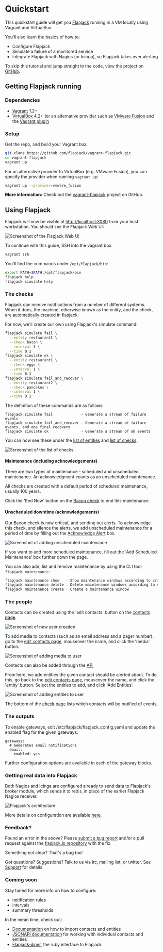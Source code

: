 # Quickstart

This quickstart guide will get you [Flapjack](http://flapjack.io/) running in a VM locally using Vagrant and VirtualBox.

You'll also learn the basics of how to:

- Configure Flapjack
- Simulate a failure of a monitored service
- Integrate Flapjack with Nagios (or Icinga), so Flapjack takes over alerting

To skip this tutorial and jump straight to the code, view the project on [GitHub](https://github.com/flapjack/flapjack).

## Getting Flapjack running

### Dependencies

- [Vagrant](http://vagrantup.com/) 1.2+
- [VirtualBox](https://www.virtualbox.org/wiki/Downloads) 4.2+
  (or an alternative provider such as [VMware Fusion](http://www.vmware.com/au/products/fusion/)
  and the [Vagrant plugin](http://www.vagrantup.com/vmware)

### Setup

Get the repo, and build your Vagrant box:

```bash
git clone https://github.com/flapjack/vagrant-flapjack.git
cd vagrant-flapjack
vagrant up
```

For an alternative provider to VirtualBox (e.g. VMware Fusion), you can specify the provider when running `vagrant up`:

```bash
vagrant up --provider=vmware_fusion
```

<div class="alert alert-info">
<strong>More information:</strong>
Check out the <a class="alert-link" href="https://github.com/flapjack/vagrant-flapjack">vagrant-flapjack</a> project on GitHub.
</div>

## Using Flapjack

Flapjack will now be visible at [http://localhost:3080](http://localhost:3080) from your host workstation.
You should see the Flapjack Web UI:

![Screenshot of the Flapjack Web UI](/images/1.0/quickstart/web-ui.png)

To continue with this guide, SSH into the vagrant box:

``` bash
vagrant ssh
```

You'll find the commands under `/opt/flapjack/bin`:

```bash
export PATH=$PATH:/opt/flapjack/bin
flapjack help
flapjack simulate help
```

### The checks

Flapjack can receive notifications from a number of different systems.  When it does, the machine, otherwise known as the entity, and the check, are automatically created in flapjack.

For now, we'll create our own  using Flapjack's simulate command:

```bash
flapjack simulate fail \
  --entity restaurant1 \
  --check bacon \
  --interval 1 \
  --time 0.1
flapjack simulate ok \
  --entity restaurant1 \
  --check eggs \
  --interval 1 \
  --time 0.1
flapjack simulate fail_and_recover \
  --entity restaurant2 \
  --check pancakes \
  --interval 1 \
  --time 0.1
```

The definition of these commands are as follows:

```text
flapjack simulate fail             - Generate a stream of failure events
flapjack simulate fail_and_recover - Generate a stream of failure events, and one final recovery
flapjack simulate ok               - Generate a stream of ok events
```

You can now see these under the [list of entities](http://localhost:3080/entities) and [list of checks](http://localhost:3080/checks).

![Screenshot of the list of checks](/images/1.0/quickstart/check-list.png)

#### Maintenance (including acknowledgements)

There are two types of maintenance - scheduled and unscheduled maintenance.  An acknowledgment counts as an unscheduled maintenance.

All checks are created with a default period of scheduled maintenance, usually 100 years.  

Click the 'End Now' button on the [Bacon check](http://localhost:3080/check?entity=restaurant1&check=bacon) to end this maintenance.

#### Unscheduled downtime (acknowledgements)

Our Bacon check is now critical, and sending out alerts.  To acknowledge this check, and silence the alerts, we add unscheduled maintenance for a period of time by filling out the [Acknowledge Alert](http://localhost:3080/check?entity=restaurant1&check=bacon) box.

![Screenshot of adding unscheduled maintenance](/images/1.0/quickstart/add-unscheduled-maintenance.png)

If you want to add more scheduled maintenance, fill out the 'Add Scheduled Maintenance' box further down the page.

You can also add, list and remove maintenance by using the CLI tool `flapjack maintenance`:

```bash
flapjack maintenance show   - Show maintenance windows according to criteria (default: all ongoing maintenance)
flapjack maintenance delete - Delete maintenance windows according to criteria (default: all ongoing maintenance)
flapjack maintenance create - Create a maintenance window
```

### The people

Contacts can be created using the 'edit contacts' button on the [contacts page](http://localhost:3080/contacts).

![Screenshot of new user creation](/images/1.0/quickstart/add-new-user.png)

To add media to contacts (such as an email address and a pager number), go to the [edit contacts page](http://localhost:3080/edit_contacts), mouseover the name, and click the 'media' button.

![Screenshot of adding media to user](/images/1.0/quickstart/add-media-to-user.png)

Contacts can also be added through the [API](http://flapjack.io/docs/1.0/jsonapi/#contacts)

From here, we add entities the given contact should be alerted about.  To do this, go back to the [edit contacts page](http://localhost:3080/edit_contacts), mouseover the name, and click the 'entity' button.  Select the entities to add, and click 'Add Entities'.

![Screenshot of adding entities to user](/images/1.0/quickstart/add-entities-to-user.png)

The bottom of the [check page](http://localhost:3080/check?entity=restaurant1&check=bacon) lists which contacts will be notified of events.

### The outputs

To enable gateways, edit /etc/flapjack/flapjack_config.yaml and update the enabled flag for the given gateways:

```text
gateways:
  # Generates email notifications
  email:
    enabled: yes
```

Further configuration options are available in each of the gateway blocks.

### Getting real data into Flapjack

Both Nagios and Icinga are configured already to send data to Flapjack's broker module, which sends it to redis, in place of the earlier Flapjack Nagios receiver.

![Flapjack's architecture](/images/1.0/quickstart/architecture.png)

More details on configuration are available [here](../Configuring-Nagios).

### Feedback?

Found an error in the above? Please [submit a bug report](https://github.com/flapjack/flapjack/issues/new) and/or a pull request against the [flapjack.io repository](https://github.com/flapjack/flapjack.io) with the fix.

Something not clear? That's a bug too!

Got questions? Suggestions? Talk to us via irc, mailing list, or twitter. See [Support](/support) for details.

### Coming soon

Stay tuned for more info on how to configure:

- notification rules
- intervals
- summary thresholds

In the mean time, check out:

 - [Documentation](../IMPORTING) on how to import contacts and entities
 - [JSONAPI documentation](../../jsonapi) for working with individual contacts and entities
 - [Flapjack-diner](https://github.com/flapjack/flapjack-diner), the ruby interface to Flapjack
